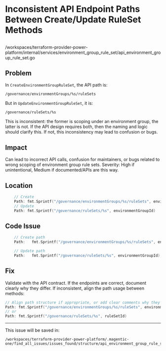 # Inconsistent API Endpoint Paths Between Create/Update RuleSet Methods

##

/workspaces/terraform-provider-power-platform/internal/services/environment_group_rule_set/api_environment_group_rule_set.go

## Problem

In `CreateEnvironmentGroupRuleSet`, the API path is:
```
/governance/environmentGroups/%s/ruleSets
```
But in `UpdateEnvironmentGroupRuleSet`, it is:
```
/governance/ruleSets/%s
```
This is inconsistent: the former is scoping under an environment group, the latter is not. If the API design requires both, then the naming and logic should clarify this. If not, this inconsistency may lead to confusion or bugs.

## Impact

Can lead to incorrect API calls, confusion for maintainers, or bugs related to wrong scoping of environment group rule sets. Severity: High if unintentional, Medium if documented/APIs are this way.

## Location

```go
    // Create
    Path: fmt.Sprintf("/governance/environmentGroups/%s/ruleSets", environmentGroupId)
    // Update
    Path: fmt.Sprintf("/governance/ruleSets/%s", environmentGroupId)
```

## Code Issue

```go
    // Create path
    Path:   fmt.Sprintf("/governance/environmentGroups/%s/ruleSets", environmentGroupId),

    // Update path
    Path:   fmt.Sprintf("/governance/ruleSets/%s", environmentGroupId),
```

## Fix

Validate with the API contract. If the endpoints are correct, document clearly why they differ. If inconsistent, align the path usage between methods:

```go
// Align path structure if appropriate, or add clear comments why they differ
Path: fmt.Sprintf("/governance/environmentGroups/%s/ruleSets", environmentGroupId)
// or
Path: fmt.Sprintf("/governance/ruleSets/%s", ruleSetId)
```

---

This issue will be saved in:
```
/workspaces/terraform-provider-power-platform/.magentic-one/find_all_issues/issues_found/structure/api_environment_group_rule_set_structure_high.md
```
